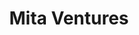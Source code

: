 ---
title: Mita Ventures
image: "/assets/img/resources/mita.png"
description: VC firm that invests in early-stage technology startups in Mexico, as well as later-stage funding for proven Silicon Valley companies looking to expand into the Mexico/LatAm market
categories:
  - Venture Capital
link: http://www.mitaventures.com/
---